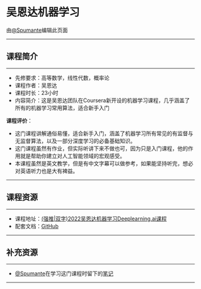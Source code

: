 # 吴恩达机器学习

由[@Spumante](https://www.yuque.com/spumante)编辑此页面

****

## 课程简介

****

- 先修要求：高等数学，线性代数，概率论
- 课程作者：吴恩达
- 课程时长：23小时
- 内容简介：这是吴恩达团队在Coursera新开设的机器学习课程，几乎涵盖了所有的机器学习常用算法，适合新手入门

**课程评价**：

* 这门课程讲解通俗易懂，适合新手入门，涵盖了机器学习所有常见的有监督与无监督算法，以及一部分深度学习的必备基础知识。
* 这门课程虽然有作业，但实际听讲下来不做也可，因为只是入门课程，他的作用就是帮助你建立对人工智能领域的宏观感受。
* 本课程虽然是英文教学，但是有中文字幕可以做参考，如果能坚持听完，想必对英语听力也是大有裨益。

<!-- 介绍学习该门课程主观感受，内容包括但不限于：
    （1）课程覆盖的知识点范围
    （2）与同类课程相比它的优势与特点
    （3）学习这门课程的体验与感受
    （4）自学这门课的注意点（踩过的坑、难度预警等等）
    （5）... ...
-->

****

## 课程资源

****

- 课程地址：[(强推|双字)2022吴恩达机器学习Deeplearning.ai课程](https://www.bilibili.com/video/BV1Pa411X76s/?spm_id_from=333.999.0.0&vd_source=99a937e0aaf55b8266aa6717b3c2fb0a)
- 配套文档：[GitHub](https://github.com/kaieye/2022-Machine-Learning-Specialization)

****

## 补充资源

****

* [@Spumante](https://www.yuque.com/spumante)在学习这门课程时留下的[笔记](https://www.yuque.com/spumante/ai/fs45hnll9shi38fn)

****